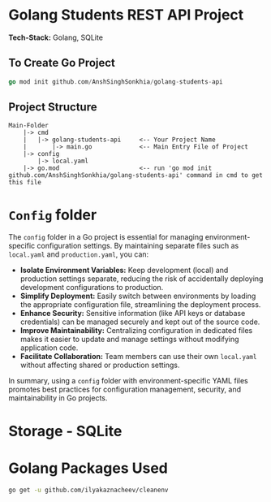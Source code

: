 # Golang Students REST API Project

**Tech-Stack:** Golang, SQLite

## To Create Go Project

```go
go mod init github.com/AnshSinghSonkhia/golang-students-api
```

## Project Structure

```text
Main-Folder
    |-> cmd
    |   |-> golang-students-api     <-- Your Project Name
    |       |-> main.go             <-- Main Entry File of Project
    |-> config
        |-> local.yaml
    |-> go.mod                      <-- run 'go mod init github.com/AnshSinghSonkhia/golang-students-api' command in cmd to get this file
```

# `Config` folder

The `config` folder in a Go project is essential for managing environment-specific configuration settings. By maintaining separate files such as `local.yaml` and `production.yaml`, you can:

- **Isolate Environment Variables:** Keep development (local) and production settings separate, reducing the risk of accidentally deploying development configurations to production.
- **Simplify Deployment:** Easily switch between environments by loading the appropriate configuration file, streamlining the deployment process.
- **Enhance Security:** Sensitive information (like API keys or database credentials) can be managed securely and kept out of the source code.
- **Improve Maintainability:** Centralizing configuration in dedicated files makes it easier to update and manage settings without modifying application code.
- **Facilitate Collaboration:** Team members can use their own `local.yaml` without affecting shared or production settings.

In summary, using a `config` folder with environment-specific YAML files promotes best practices for configuration management, security, and maintainability in Go projects.

# Storage - SQLite

# Golang Packages Used

```bash
go get -u github.com/ilyakaznacheev/cleanenv
```